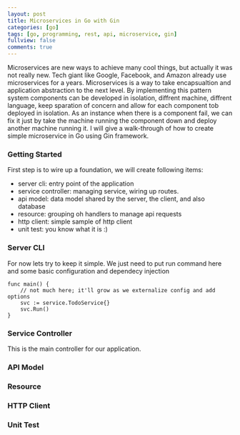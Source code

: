 ```yaml
---
layout: post
title: Microservices in Go with Gin
categories: [go]
tags: [go, programming, rest, api, microservice, gin]
fullview: false
comments: true
---
```


Microservices are new ways to achieve many cool things, but actually it was not really new. Tech giant like Google, Facebook, and Amazon already use microservices for a years. Microservices is a way to take encapsualtion and application abstraction to the next level. By implementing this pattern system components can be developed in isolation, diffrent machine, diffrent language, keep sparation of concern and allow for each component tob deployed in isolation. As an instance when there is a component fail, we can fix it just by take the machine running the component down and deploy another machine running it. 
I will give a walk-through of how to create simple microservice in Go using Gin framework.

### Getting Started
First step is to wire up a foundation, we will create following items:
* server cli: entry point of the application
* service controller: managing service, wiring up routes.
* api model: data model shared by the server, the client, and also database
* resource: grouping oh handlers to manage api requests
* http client: simple sample of http client
* unit test: you know what it is :)

### Server CLI
For now lets try to keep it simple. We just need to put run command here and some basic configuration and dependecy injection
```
func main() {
    // not much here; it'll grow as we externalize config and add options
    svc := service.TodoService{}
    svc.Run()
}
```
### Service Controller
This is the main controller for our application. 

### API Model

### Resource

### HTTP Client

### Unit Test

